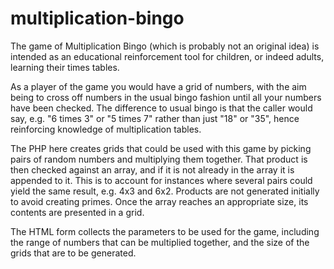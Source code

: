 # multiplication-bingo

The game of Multiplication Bingo (which is probably not an original idea) is intended as 
an educational reinforcement tool for children, or indeed adults, learning their times tables.

As a player of the game you would have a grid of numbers, with the aim being to cross off numbers
in the usual bingo fashion until all your numbers have been checked. The difference to usual bingo
is that the caller would say, e.g. "6 times 3" or "5 times 7" rather than just "18" or "35", hence
reinforcing knowledge of multiplication tables.

The PHP here creates grids that could be used with this game by picking pairs of random numbers
and multiplying them together. That product is then checked against an array, and if it is not already
in the array it is appended to it. This is to account for instances where several pairs could yield
the same result, e.g. 4x3 and 6x2. Products are not generated initially to avoid creating primes.
Once the array reaches an appropriate size, its contents are presented in a grid.

The HTML form collects the parameters to be used for the game, including the range of numbers that 
can be multiplied together, and the size of the grids that are to be generated.
